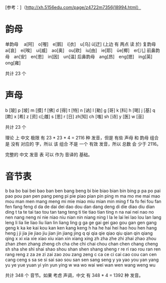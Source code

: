 [参考：]（http://xh.5156edu.com/page/z4722m7356j18994.html）

# 韵母

单韵母　 a[阿]　o[喔]　e[鹅]　i[衣]　u[乌]  ü[迂] (上边 有 两点 读 於)
复韵母　 ai[哀]　ei[唉]　ui[威]　ao[奥]　ou[欧]　iu[由]　ie[耶]　üe[椰]　er[儿]
前鼻韵母　an[安]　en[恩]　in[因]　un[温]
后鼻韵母　ang[昂]　eng[摁]　ing[英]　ong[雍]

共计 23 个

# 声母
b [玻] p [坡] m [摸] f [佛]
d [得] t [特] n [讷] l [勒] g [哥] k [科] h [喝]
j [基] q [欺] x [希]
z [资] c[;雌] s [思] r [日] zh[知] ch [嗤] sh [诗]
y [医] w [巫]

共计 23 个

理论 上 中文 极限 有 23 * 23 * 4 = 2116 种 发音，但是 有些 声母 和 韵母 组合 是 没有 对应的 字，所以 该 组合 不是 一个 有效 发音，所以 总数 会 少于 2116。

完整的 中文 发音 表 可以 作为 音译的 基础。

# 音节表

b  ba bo bai bei bao ban ben bang beng bi bie biao bian bin bing
p  pa po pai pao pou pan pen pang peng pi pie piao pian pin ping
m  ma mo me mai mao mou man men mang meng mi mie miao miu mian min ming
f  fa fo fei fou fan fen fang feng
d  da de dai dei dao dou dan dang deng di die diao diu dian ding
t ta te tai tao tou tan tang teng ti tie tiao tian ting
n  na nai nei nao no nen nang neng ni nie niao niu nian nin niang ning
l  la le lai lei lao lou lan lang leng li lia lie liao liu lian lin liang ling
g  ga ge gai gei gao gou gan gen gang geng
k  ka ke kai kou kan ken kang keng
h ha he hai hei hao hou hen hang heng
j  ji jia jie jiao jiu jian jin jiang jing
q qi qia qie qiao qiu qian qin qiang qing
x  xi xia xie xiao xiu xian xin xiang xing
zh zha zhe zhi zhai zhao zhou zhan zhen zhang zheng
ch cha che chi chai chou chan chen chang cheng
sh sha she shi shai shao shou shan shen shang sheng
r re ri rao rou ran ren rang reng
z  za ze zi zai zao zou zang zeng
c  ca ce ci cai cao cou can cen cang ceng
s sa se si sai sao sou san sen sang seng
y  ya yao you yan yang yu ye yue yuan yi yin yun ying
w  wa wo wai wei wan wen wang weng wu

共计 348 个 音节。如果 考虑 声调，中文 有 348 * 4 = 1392 种 发音。